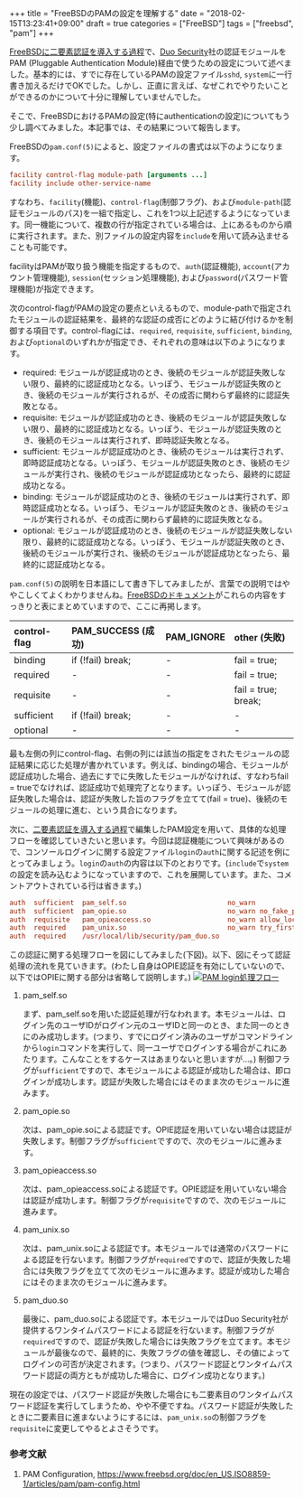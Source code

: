 +++
title = "FreeBSDのPAMの設定を理解する"
date = "2018-02-15T13:23:41+09:00"
draft = true
categories = ["FreeBSD"]
tags = ["freebsd", "pam"]
+++

[FreeBSDに二要素認証を導入する過程](/post/freebsd-login-ssh-server/)で、[Duo Security](https://duo.com/)社の認証モジュールをPAM (Pluggable Authentication Module)経由で使うための設定について述べました。基本的には、すでに存在しているPAMの設定ファイル`sshd`, `system`に一行書き加えるだけでOKでした。しかし、正直に言えば、なぜこれでやりたいことができるのかについて十分に理解していませんでした。

そこで、FreeBSDにおけるPAMの設定(特にauthenticationの設定)についてもう少し調べてみました。本記事では、その結果について報告します。

FreeBSDの`pam.conf(5)`によると、設定ファイルの書式は以下のようになります。

```conf
facility control-flag module-path [arguments ...]
facility include other-service-name
```

すなわち、`facility`(機能)、`control-flag`(制御フラグ)、および`module-path`(認証モジュールのパス)を一組で指定し、これを1つ以上記述するようになっています。同一機能について、複数の行が指定されている場合は、上にあるものから順に実行されます。また、別ファイルの設定内容を`include`を用いて読み込ませることも可能です。

facilityはPAMが取り扱う機能を指定するもので、`auth`(認証機能), `account`(アカウント管理機能), `session`(セッション処理機能), および`password`(パスワード管理機能)が指定できます。

次のcontrol-flagがPAMの設定の要点といえるもので、module-pathで指定されたモジュールの認証結果を、最終的な認証の成否にどのように結び付けるかを制御する項目です。control-flagには、`required`, `requisite`, `sufficient`, `binding`, および`optional`のいずれかが指定でき、それぞれの意味は以下のようになります。

- required: モジュールが認証成功のとき、後続のモジュールが認証失敗しない限り、最終的に認証成功となる。いっぽう、モジュールが認証失敗のとき、後続のモジュールが実行されるが、その成否に関わらず最終的に認証失敗となる。
- requisite: モジュールが認証成功のとき、後続のモジュールが認証失敗しない限り、最終的に認証成功となる。いっぽう、モジュールが認証失敗のとき、後続のモジュールは実行されず、即時認証失敗となる。
- sufficient: モジュールが認証成功のとき、後続のモジュールは実行されず、即時認証成功となる。いっぽう、モジュールが認証失敗のとき、後続のモジュールが実行され、後続のモジュールが認証成功となったら、最終的に認証成功となる。
- binding: モジュールが認証成功のとき、後続のモジュールは実行されず、即時認証成功となる。いっぽう、モジュールが認証失敗のとき、後続のモジュールが実行されるが、その成否に関わらず最終的に認証失敗となる。
- optional: モジュールが認証成功のとき、後続のモジュールが認証失敗しない限り、最終的に認証成功となる。いっぽう、モジュールが認証失敗のとき、後続のモジュールが実行され、後続のモジュールが認証成功となったら、最終的に認証成功となる。

`pam.conf(5)`の説明を日本語にして書き下してみましたが、言葉での説明ではややこしくてよくわかりませんね。[FreeBSDのドキュメント](https://www.freebsd.org/doc/en_US.ISO8859-1/articles/pam/pam-config.html)がこれらの内容をすっきりと表にまとめていますので、ここに再掲します。

|control-flag|PAM_SUCCESS (成功)|PAM_IGNORE|other (失敗)|
|:---|:---|:---|:---|
|binding|if (!fail) break;|-|fail = true;|
|required|-|-|fail = true;|
|requisite|-|-|fail = true; break;|
|sufficient|if (!fail) break;|-|-|
|optional|-|-|-|

最も左側の列にcontrol-flag、右側の列には該当の指定をされたモジュールの認証結果に応じた処理が書かれています。例えば、bindingの場合、モジュールが認証成功した場合、過去にすでに失敗したモジュールがなければ、すなわちfail = trueでなければ、認証成功で処理完了となります。いっぽう、モジュールが認証失敗した場合は、認証が失敗した旨のフラグを立てて(fail = true)、後続のモジュールの処理に進む、という具合になります。

次に、[二要素認証を導入する過程](/post/freebsd-login-ssh-server/)で編集したPAM設定を用いて、具体的な処理フローを確認していきたいと思います。今回は認証機能について興味があるので、コンソールログインに関する設定ファイル`login`の`auth`に関する記述を例にとってみましょう。`login`の`auth`の内容は以下のとおりです。(`include`で`system`の設定を読み込むようになっていますので、これを展開しています。また、コメントアウトされている行は省きます。)

```conf
auth  sufficient  pam_self.so                         no_warn
auth  sufficient  pam_opie.so                         no_warn no_fake_prompts
auth  requisite   pam_opieaccess.so                   no_warn allow_local
auth  required    pam_unix.so                         no_warn try_first_pass nullok
auth  required    /usr/local/lib/security/pam_duo.so
```

この認証に関する処理フローを図にしてみました(下図)。以下、図にそって認証処理の流れを見ていきます。(わたし自身はOPIE認証を有効にしていないので、以下ではOPIEに関する部分は省略して説明します。)
[![PAM login処理フロー](/img/pam-login-process-flow-thumbnail.png)](/img/pam-login-process-flow.png)

1. pam_self.so

    まず、pam_self.soを用いた認証処理が行なわれます。本モジュールは、ログイン先のユーザIDがログイン元のユーザIDと同一のとき、また同一のときにのみ成功します。(つまり、すでにログイン済みのユーザがコマンドラインから`login`コマンドを実行して、同一ユーザでログインする場合がこれにあたります。こんなことをするケースはあまりないと思いますが…。) 制御フラグが`sufficient`ですので、本モジュールによる認証が成功した場合は、即ログインが成功します。認証が失敗した場合にはそのまま次のモジュールに進みます。

1. pam_opie.so

    次は、pam_opie.soによる認証です。OPIE認証を用いていない場合は認証が失敗します。制御フラグが`sufficient`ですので、次のモジュールに進みます。
    
1. pam_opieaccess.so

    次は、pam_opieaccess.soによる認証です。OPIE認証を用いていない場合は認証が成功します。制御フラグが`requisite`ですので、次のモジュールに進みます。

1. pam_unix.so

    次は、pam_unix.soによる認証です。本モジュールでは通常のパスワードによる認証を行ないます。制御フラグが`required`ですので、認証が失敗した場合には失敗フラグを立てて次のモジュールに進みます。認証が成功した場合にはそのまま次のモジュールに進みます。
    
1. pam_duo.so

    最後に、pam_duo.soによる認証です。本モジュールではDuo Security社が提供するワンタイムパスワードによる認証を行ないます。制御フラグが`required`ですので、認証が失敗した場合には失敗フラグを立てます。本モジュールが最後なので、最終的に、失敗フラグの値を確認し、その値によってログインの可否が決定されます。(つまり、パスワード認証とワンタイムパスワード認証の両方ともが成功した場合に、ログイン成功となります。)

現在の設定では、パスワード認証が失敗した場合にも二要素目のワンタイムパスワード認証を実行してしまうため、やや不便ですね。パスワード認証が失敗したときに二要素目に進まないようにするには、`pam_unix.so`の制御フラグを`requisite`に変更してやるとよさそうです。

### 参考文献
1. PAM Configuration, https://www.freebsd.org/doc/en_US.ISO8859-1/articles/pam/pam-config.html
